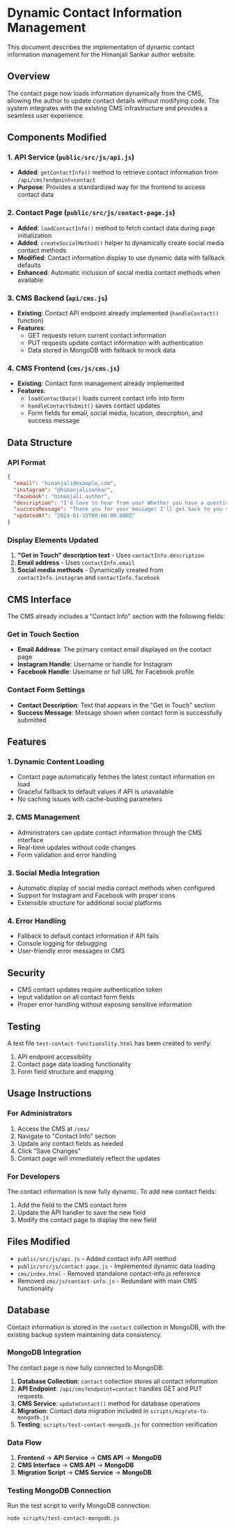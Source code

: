 # Dynamic Contact Information Management

This document describes the implementation of dynamic contact information management for the Himanjali Sankar author website.

## Overview

The contact page now loads information dynamically from the CMS, allowing the author to update contact details without modifying code. The system integrates with the existing CMS infrastructure and provides a seamless user experience.

## Components Modified

### 1. API Service (`public/src/js/api.js`)
- **Added**: `getContactInfo()` method to retrieve contact information from `/api/cms?endpoint=contact`
- **Purpose**: Provides a standardized way for the frontend to access contact data

### 2. Contact Page (`public/src/js/contact-page.js`)
- **Added**: `loadContactInfo()` method to fetch contact data during page initialization
- **Added**: `createSocialMethod()` helper to dynamically create social media contact methods
- **Modified**: Contact information display to use dynamic data with fallback defaults
- **Enhanced**: Automatic inclusion of social media contact methods when available

### 3. CMS Backend (`api/cms.js`)
- **Existing**: Contact API endpoint already implemented (`handleContact()` function)
- **Features**: 
  - GET requests return current contact information
  - PUT requests update contact information with authentication
  - Data stored in MongoDB with fallback to mock data

### 4. CMS Frontend (`cms/js/cms.js`)
- **Existing**: Contact form management already implemented
- **Features**:
  - `loadContactData()` loads current contact info into form
  - `handleContactSubmit()` saves contact updates
  - Form fields for email, social media, location, description, and success message

## Data Structure

### API Format
```json
{
  "email": "himanjali@example.com",
  "instagram": "@himanjalisankar",
  "facebook": "himanjali.author",
  "description": "I'd love to hear from you! Whether you have a question about my books, want to discuss a collaboration, or just want to say hello, feel free to reach out.",
  "successMessage": "Thank you for your message! I'll get back to you soon.",
  "updatedAt": "2024-01-15T00:00:00.000Z"
}
```

### Display Elements Updated
1. **"Get in Touch" description text** - Uses `contactInfo.description`
2. **Email address** - Uses `contactInfo.email`
3. **Social media methods** - Dynamically created from `contactInfo.instagram` and `contactInfo.facebook`

## CMS Interface

The CMS already includes a "Contact Info" section with the following fields:

### Get in Touch Section
- **Email Address**: The primary contact email displayed on the contact page
- **Instagram Handle**: Username or handle for Instagram
- **Facebook Handle**: Username or full URL for Facebook profile

### Contact Form Settings  
- **Contact Description**: Text that appears in the "Get in Touch" section
- **Success Message**: Message shown when contact form is successfully submitted

## Features

### 1. Dynamic Content Loading
- Contact page automatically fetches the latest contact information on load
- Graceful fallback to default values if API is unavailable
- No caching issues with cache-busting parameters

### 2. CMS Management
- Administrators can update contact information through the CMS interface
- Real-time updates without code changes
- Form validation and error handling

### 3. Social Media Integration
- Automatic display of social media contact methods when configured
- Support for Instagram and Facebook with proper icons
- Extensible structure for additional social platforms

### 4. Error Handling
- Fallback to default contact information if API fails
- Console logging for debugging
- User-friendly error messages in CMS

## Security

- CMS contact updates require authentication token
- Input validation on all contact form fields
- Proper error handling without exposing sensitive information

## Testing

A test file `test-contact-functionality.html` has been created to verify:
1. API endpoint accessibility
2. Contact page data loading functionality
3. Form field structure and mapping

## Usage Instructions

### For Administrators
1. Access the CMS at `/cms/`
2. Navigate to "Contact Info" section
3. Update any contact fields as needed
4. Click "Save Changes"
5. Contact page will immediately reflect the updates

### For Developers
The contact information is now fully dynamic. To add new contact fields:
1. Add the field to the CMS contact form
2. Update the API handler to save the new field
3. Modify the contact page to display the new field

## Files Modified
- `public/src/js/api.js` - Added contact info API method
- `public/src/js/contact-page.js` - Implemented dynamic data loading
- `cms/index.html` - Removed standalone contact-info.js reference
- Removed `cms/js/contact-info.js` - Redundant with main CMS functionality

## Database
Contact information is stored in the `contact` collection in MongoDB, with the existing backup system maintaining data consistency.

### MongoDB Integration
The contact page is now fully connected to MongoDB:

1. **Database Collection**: `contact` collection stores all contact information
2. **API Endpoint**: `/api/cms?endpoint=contact` handles GET and PUT requests
3. **CMS Service**: `updateContact()` method for database operations
4. **Migration**: Contact data migration included in `scripts/migrate-to-mongodb.js`
5. **Testing**: `scripts/test-contact-mongodb.js` for connection verification

### Data Flow
1. **Frontend** → **API Service** → **CMS API** → **MongoDB**
2. **CMS Interface** → **CMS API** → **MongoDB**
3. **Migration Script** → **CMS Service** → **MongoDB**

### Testing MongoDB Connection
Run the test script to verify MongoDB connection:
```bash
node scripts/test-contact-mongodb.js
```
